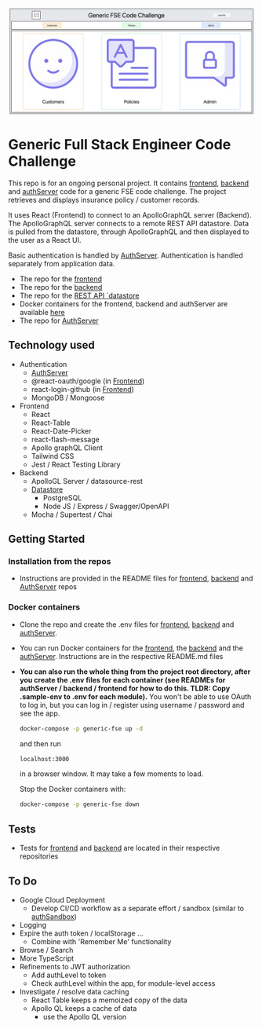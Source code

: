 
![repo header](public/dashboard.png?raw=true "Generic FSE Code Challenge")

# Generic Full Stack Engineer Code Challenge

This repo is for an ongoing personal project. It contains [frontend](https://github.com/mattburnett-repo/generic-fse-code-challenge/tree/main/frontend), [backend](https://github.com/mattburnett-repo/generic-fse-code-challenge/tree/main/backend) and [authServer](https://github.com/mattburnett-repo/generic-fse-code-challenge/tree/main/authServer) code for a generic FSE code challenge. The project retrieves and displays insurance policy / customer records.

It uses React (Frontend) to connect to an ApolloGraphQL server (Backend). The ApolloGraphQL server connects to a remote REST API datastore.
Data is pulled from the datastore, through ApolloGraphQL and then displayed to the user as a React UI.

Basic authentication is handled by [AuthServer](https://github.com/mattburnett-repo/generic-fse-code-challenge/tree/main/authServer). Authentication is handled separately from application data.

* The repo for the [frontend](https://github.com/mattburnett-repo/generic-fse-code-challenge/tree/main/frontend)
* The repo for the [backend](https://github.com/mattburnett-repo/generic-fse-code-challenge/tree/main/backend)
* The repo for the [REST API `datastore](https://github.com/mattburnett-repo/feather-fullstack-codechallenge-datastore)
* Docker containers for the frontend, backend and authServer are available [here](https://hub.docker.com/u/mattburnett01)
* The repo for [AuthServer](https://github.com/mattburnett-repo/generic-fse-code-challenge/tree/main/authServer)
  
  
## Technology used
* Authentication
  * [AuthServer](https://github.com/mattburnett-repo/generic-fse-code-challenge/tree/main/authServer)
  * @react-oauth/google (in [Frontend](https://github.com/mattburnett-repo/generic-fse-code-challenge/tree/main/frontend))
  * react-login-github (in [Frontend](https://github.com/mattburnett-repo/generic-fse-code-challenge/tree/main/frontend))
  * MongoDB / Mongoose
* Frontend
  * React
  * React-Table
  * React-Date-Picker
  * react-flash-message
  * Apollo graphQL Client
  * Tailwind CSS
  * Jest / React Testing Library
* Backend
  * ApolloGL Server / datasource-rest
  *  [Datastore](https://github.com/mattburnett-repo/feather-fullstack-codechallenge-datastore)
       * PostgreSQL
       * Node JS / Express / Swagger/OpenAPI
  * Mocha / Supertest / Chai

## Getting Started 

### Installation from the repos
* Instructions are provided in the README files for [frontend](https://github.com/mattburnett-repo/generic-fse-code-challenge/tree/main/frontend), [backend](https://github.com/mattburnett-repo/generic-fse-code-challenge/tree/main/backend) and [AuthServer](https://github.com/mattburnett-repo/generic-fse-code-challenge/tree/main/authServer) repos
  
### Docker containers
* Clone the repo and create the .env files for [frontend](https://github.com/mattburnett-repo/generic-fse-code-challenge/blob/main/frontend/.sample-env), [backend](https://github.com/mattburnett-repo/generic-fse-code-challenge/blob/main/backend/.sample-env) and [authServer](https://github.com/mattburnett-repo/generic-fse-code-challenge/blob/main/authServer/.sample-env).
  
* You can run Docker containers for the [frontend](https://github.com/mattburnett-repo/generic-fse-code-challenge/tree/main/frontend#getting-started--docker), the [backend](https://github.com/mattburnett-repo/generic-fse-code-challenge/tree/main/frontend#getting-started--docker) and the [authServer](https://github.com/mattburnett-repo/generic-fse-code-challenge/tree/main/authServer#getting-started--docker). Instructions are in the respective README.md files
  
* **You can also run the whole thing from the project root directory, after you create the .env files for each container (see READMEs for authServer / backend / frontend for how to do this. TLDR: Copy .sample-env to .env for each module).** You won't be able to use OAuth to log in, but you can log in / register using username / password and see the app.
  
  ```bash
  docker-compose -p generic-fse up -d
  ```
  and then run
  ```bash
  localhost:3000
  ```
  in a browser window. It may take a few moments to load.
  
  Stop the Docker containers with:
  ```bash
  docker-compose -p generic-fse down
  ```

## Tests
* Tests for [frontend](https://github.com/mattburnett-repo/generic-fse-code-challenge/tree/main/frontend/src/__tests__) and [backend](https://github.com/mattburnett-repo/generic-fse-code-challenge/tree/main/backend/test)  are located in their respective repositories

## To Do
* Google Cloud Deployment
  * Develop CI/CD workflow as a separate effort / sandbox (similar to [authSandbox](https://github.com/mattburnett-repo/authSandbox))
* Logging
* Expire the auth token / localStorage ...
  * Combine with 'Remember Me' functionality
* Browse / Search
* More TypeScript
* Refinements to JWT authorization
  * Add authLevel to token
  * Check authLevel within the app, for module-level access
* Investigate / resolve data caching
  * React Table keeps a memoized copy of the data
  * Apollo QL keeps a cache of data
    * use the Apollo QL version